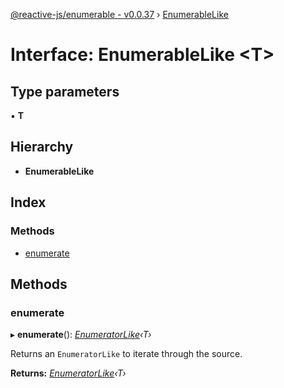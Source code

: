 [@reactive-js/enumerable - v0.0.37](../README.md) › [EnumerableLike](enumerablelike.md)

# Interface: EnumerableLike <**T**>

## Type parameters

▪ **T**

## Hierarchy

* **EnumerableLike**

## Index

### Methods

* [enumerate](enumerablelike.md#enumerate)

## Methods

###  enumerate

▸ **enumerate**(): *[EnumeratorLike](enumeratorlike.md)‹T›*

Returns an `EnumeratorLike` to iterate through the source.

**Returns:** *[EnumeratorLike](enumeratorlike.md)‹T›*
